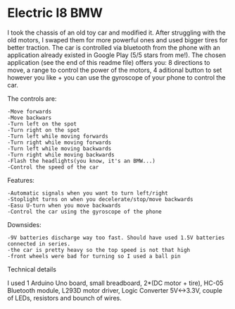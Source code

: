 # Electric I8 BMW

  I took the chassis of an old toy car and modified it. After struggling with the old motors, I swaped them for more powerful ones and used bigger tires for better traction. The car is controlled via bluetooth from the phone with an application already existed in Google Play (5/5 stars from me!).
  The chosen application (see the end of this readme file) offers you: 8 directions to move, a range to control the power of the motors, 4 aditional button to set however you like + you can use the gyroscope of your phone to control the car.

The controls are:

    -Move forwards
    -Move backwars
    -Turn left on the spot
    -Turn right on the spot
    -Turn left while moving forwards
    -Turn right while moving forwards
    -Turn left while moving backwards
    -Turn right while moving backwards
    -Flash the headlights(you know, it's an BMW...)
    -Control the speed of the car

Features:

    -Automatic signals when you want to turn left/right
    -Stoplight turns on when you decelerate/stop/move backwards
    -Easu U-turn when you move backwards
    -Control the car using the gyroscope of the phone
    
Downsides:

    -9V batteries discharge way too fast. Should have used 1.5V batteries connected in series.
    -the car is pretty heavy so the top speed is not that high
    -front wheels were bad for turning so I used a ball pin
    
Technical details

  I used 1 Arduino Uno board, small breadboard, 2*(DC motor + tire), HC-05 Bluetooth module, L293D motor driver, Logic Converter 5V<->3.3V, couple of LEDs, resistors and bounch of wires.

